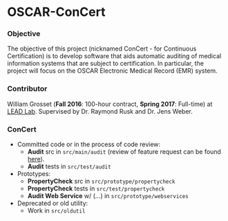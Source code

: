 # OSCAR-ConCert
### Objective
The objective of this project (nicknamed ConCert - for Continuous Certification) is to develop software that aids automatic auditing of medical information systems that are subject to certification. In particular, the project will focus on the OSCAR Electronic Medical Record (EMR) system.

### Contributor
William Grosset (**Fall 2016**: 100-hour contract, **Spring 2017**: Full-time) at [LEAD Lab](http://leadlab.ca/about-us/). Supervised by Dr. Raymond Rusk and Dr. Jens Weber.  

### ConCert
- Committed code or in the process of code review:
    + **Audit** src in `src/main/audit` (review of feature request can be found [here](https://source.oscartools.org:8080/#/c/14224/)).
    + **Audit** tests in `src/test/audit`
- Prototypes:
    + **PropertyCheck** src in `src/prototype/propertycheck`
    + **PropertyCheck** tests in `src/test/propertycheck`
    + **Audit Web Service** w/ (...) in `src/prototype/webservices`
- Deprecated or old utility:
    + Work in `src/oldutil`
